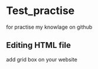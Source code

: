# Test_practise
for practise my knowlage on github

## Editing HTML file 
add grid box on your website 
